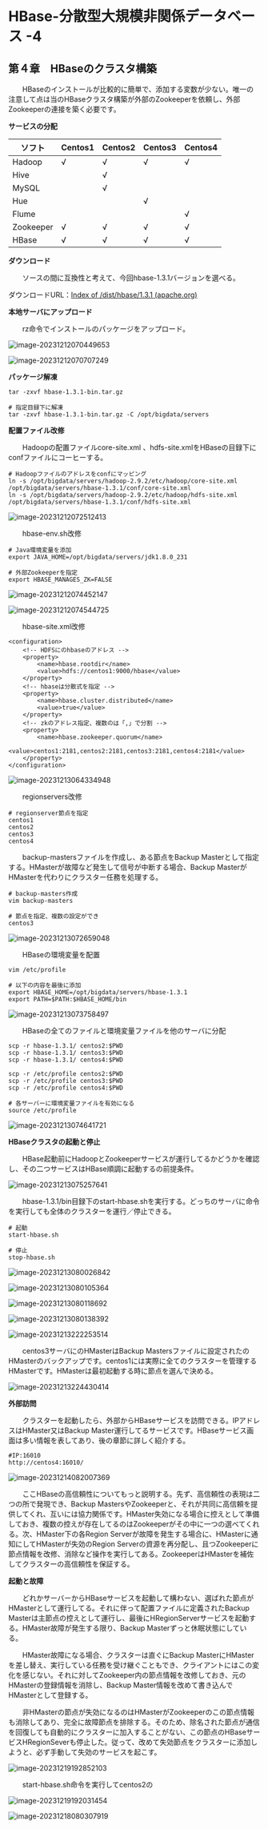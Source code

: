 # HBase-分散型大規模非関係データベース -4

## 第４章　HBaseのクラスタ構築

　　HBaseのインストールが比較的に簡単で、添加する変数が少ない。唯一の注意して点は当のHBaseクラスタ構築が外部のZookeeperを依頼し、外部Zookeeperの連接を築く必要です。

**サービスの分配**

| ソフト    | Centos1 | Centos2 | Centos3 | Centos4 |
| --------- | ------- | ------- | ------- | ------- |
| Hadoop    | √       | √       | √       | √       |
| Hive      |         | √       |         |         |
| MySQL     |         | √       |         |         |
| Hue       |         |         | √       |         |
| Flume     |         |         |         | √       |
| Zookeeper | √       | √       | √       | √       |
| HBase     | √       | √       | √       | √       |

**ダウンロード**

　　ソースの間に互換性と考えて、今回hbase-1.3.1バージョンを選べる。

ダウンロードURL：[Index of /dist/hbase/1.3.1 (apache.org)](https://archive.apache.org/dist/hbase/1.3.1/)

**本地サーバにアップロード**

　　rz命令でインストールのパッケージをアップロード。

![image-20231212070449653](D:\OneDrive\picture\Typora\image-20231212070449653.png)

![image-20231212070707249](D:\OneDrive\picture\Typora\image-20231212070707249.png)

**パッケージ解凍**

```
tar -zxvf hbase-1.3.1-bin.tar.gz

# 指定目録下に解凍
tar -zxvf hbase-1.3.1-bin.tar.gz -C /opt/bigdata/servers
```

**配置ファイル改修**

　　Hadoopの配置ファイルcore-site.xml 、hdfs-site.xmlをHBaseの目録下にconfファイルにコーヒーする。

```
# Hadoopファイルのアドレスをconfにマッピング
ln -s /opt/bigdata/servers/hadoop-2.9.2/etc/hadoop/core-site.xml /opt/bigdata/servers/hbase-1.3.1/conf/core-site.xml
ln -s /opt/bigdata/servers/hadoop-2.9.2/etc/hadoop/hdfs-site.xml /opt/bigdata/servers/hbase-1.3.1/conf/hdfs-site.xml
```

![image-20231212072512413](D:\OneDrive\picture\Typora\image-20231212072512413.png)

　　hbase-env.sh改修

```
# Java環境変量を添加
export JAVA_HOME=/opt/bigdata/servers/jdk1.8.0_231

# 外部Zookeeperを指定
export HBASE_MANAGES_ZK=FALSE
```

![image-20231212074452147](D:\OneDrive\picture\Typora\image-20231212074452147.png)

![image-20231212074544725](D:\OneDrive\picture\Typora\image-20231212074544725.png)

　　hbase-site.xml改修

```
<configuration>
	<!-- HDFSにのhbaseのアドレス -->
	<property>
		<name>hbase.rootdir</name>
		<value>hdfs://centos1:9000/hbase</value>
	</property>
	<!-- hbaseは分散式を指定 -->
	<property>
		<name>hbase.cluster.distributed</name>
		<value>true</value>
	</property>
	<!-- zkのアドレス指定、複数のは「,」で分割 -->
	<property>
		<name>hbase.zookeeper.quorum</name>
		<value>centos1:2181,centos2:2181,centos3:2181,centos4:2181</value>
	</property>
</configuration>
```

![image-20231213064334948](D:\OneDrive\picture\Typora\image-20231213064334948.png)

　　regionservers改修

```
# regionserver節点を指定
centos1
centos2
centos3
centos4
```

　　backup-mastersファイルを作成し、ある節点をBackup Masterとして指定する。HMasterが故障など発生して信号が中断する場合、Backup MasterがHMasterを代わりにクラスター任務を処理する。

```
# backup-masters作成
vim backup-masters

# 節点を指定、複数の設定ができ
centos3
```

![image-20231213072659048](D:\OneDrive\picture\Typora\image-20231213072659048.png)

　　HBaseの環境変量を配置

```
vim /etc/profile

# 以下の内容を最後に添加
export HBASE_HOME=/opt/bigdata/servers/hbase-1.3.1
export PATH=$PATH:$HBASE_HOME/bin
```

![image-20231213073758497](D:\OneDrive\picture\Typora\image-20231213073758497.png)

　　HBaseの全てのファイルと環境変量ファイルを他のサーバに分配

```
scp -r hbase-1.3.1/ centos2:$PWD
scp -r hbase-1.3.1/ centos3:$PWD
scp -r hbase-1.3.1/ centos4:$PWD

scp -r /etc/profile centos2:$PWD
scp -r /etc/profile centos3:$PWD
scp -r /etc/profile centos4:$PWD

# 各サーバーに環境変量ファイルを有効になる
source /etc/profile
```

![image-20231213074641721](D:\OneDrive\picture\Typora\image-20231213074641721.png)

**HBaseクラスタの起動と停止**

　　HBase起動前にHadoopとZookeeperサービスが運行してるかどうかを確認し、その二つサービスはHBase順調に起動するの前提条件。

![image-20231213075257641](D:\OneDrive\picture\Typora\image-20231213075257641.png)

　　hbase-1.3.1/bin目録下のstart-hbase.shを実行する。どっちのサーバに命令を実行しても全体のクラスターを運行／停止できる。

```
# 起動
start-hbase.sh

# 停止
stop-hbase.sh
```

![image-20231213080026842](D:\OneDrive\picture\Typora\image-20231213080026842.png)

![image-20231213080105364](D:\OneDrive\picture\Typora\image-20231213080105364.png)

![image-20231213080118692](D:\OneDrive\picture\Typora\image-20231213080118692.png)

![image-20231213080138392](D:\OneDrive\picture\Typora\image-20231213080138392.png)

![image-20231213222253514](D:\OneDrive\picture\Typora\image-20231213222253514.png)

　　centos3サーバにのHMasterはBackup Mastersファイルに設定されたのHMasterのバックアップです。centos1には実際に全てのクラスターを管理するHMasterです。HMasterは最初起動する時に節点を選んで決める。

![image-20231213224430414](D:\OneDrive\picture\Typora\image-20231213224430414.png)

**外部訪問**

　　クラスターを起動したら、外部からHBaseサービスを訪問できる。IPアドレスはHMaster又はBackup Master運行してるサービスです。HBaseサービス画面は多い情報を表してあり、後の章節に詳しく紹介する。

```
#IP:16010
http://centos4:16010/
```

![image-20231214082007369](D:\OneDrive\picture\Typora\image-20231214082007369.png)

　　ここHBaseの高信頼性についてもっと説明する。先ず、高信頼性の表現は二つの所で発現でき、Backup MastersやZookeeperと、それが共同に高信頼を提供してくれ、互いには協力関係です。HMaster失効になる場合に控えとして準備しておき、複数の控えが存在してるのはZookeeperがその中に一つの選べてくれる。次、HMaster下の各Region Serverが故障を発生する場合に、HMasterに通知にしてHMasterが失効のRegion Serverの資源を再分配し、且つZookeeperに節点情報を改修、消除など操作を実行してある。ZookeeperはHMasterを補佐してクラスターの高信頼性を保証する。

**起動と故障**

　　どれかサーバーからHBaseサービスを起動して構わない、選ばれた節点がHMasterとして運行してる。それに伴って配置ファイルに定義されたBackup Masterは主節点の控えとして運行し、最後にHRegionServerサービスを起動する。HMaster故障が発生する限り、Backup Masterずっと休眠状態にしている。

　　HMaster故障になる場合、クラスターは直ぐにBackup MasterにHMasterを差し替え、実行している任務を受け継ぐこともでき、クライアントにはこの変化を感じない。それに対してZookeeper内の節点情報を改修しておき、元のHMasterの登録情報を消除し、Backup Master情報を改めて書き込んでHMasterとして登録する。

　　非HMasterの節点が失効になるのはHMasterがZookeeperのこの節点情報も消除してあり、完全に故障節点を排除する。そのため、除名された節点が通信を回復しても自動的にクラスターに加入することがない、この節点のHBaseサービスHRegionSeverも停止した。従って、改めて失効節点をクラスターに添加しようと、必ず手動して失効のサービスを起こす。

![image-20231219192852103](D:\OneDrive\picture\Typora\image-20231219192852103.png)

　　start-hbase.sh命令を実行してcentos2の

![image-20231219192031454](D:\OneDrive\picture\Typora\image-20231219192031454.png)

![image-20231218080307919](D:\OneDrive\picture\Typora\image-20231218080307919.png)

